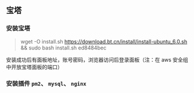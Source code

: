 ## 宝塔

### 安装宝塔

> wget -O install.sh https://download.bt.cn/install/install-ubuntu_6.0.sh && sudo bash install.sh ed8484bec

安装成功后有面板地址，账号密码，浏览器访问后登录面板（注：在 aws 安全组中开放宝塔面板的端口）

### 安装插件 `pm2`、 `mysql`、 `nginx`
